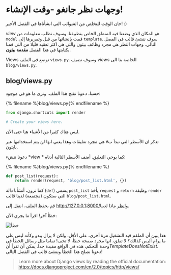 # وجهات نظر جانغو -وقت الإنشاء!

حان الوقت للتخلص من الشوائب التي انشأناها في الفصل الأخير! :)

*view* هو المكان الذي وضعنا فيه المنطق الخاص بتطبيقنا. وسوف تطلب معلومات من `model` قمت بإنشائها من قبل وتمريرها إلى `template`. سوف ننشئ قالب في الفصل التالي. وجهات النظر هي مجرد وظائف بيثون والتي هي اكثر تعقيد قليلا من التي قمنا بكتابتها في هذا الفصل **مقدمة بيثون**.

Views توضع في الملف `views.py`. وسوف نضيف *views* الخاصة بنا الى `blog/views.py`.

## blog/views.py

حسنا، دعونا نفتح هذا الملف، ونرى ما هو في موجود:

{% filename %}blog/views.py{% endfilename %}

```python
from django.shortcuts import render

# Create your views here.
```

ليس هناك كثيرا من الأشياء هنا حتى الآن.

تدكر ان الأسطر التي تبدأ ب`#` هي مجرد تعليقات وهذا يعني انها لن يتم استخدامها عبر بايثون.

دعونا ننشء *view * كما يوحي التعليق. أضف الأسطر التالية أدناه:

{% filename %}blog/views.py{% endfilename %}

```python
def post_list(request):
    return render(request, 'blog/post_list.html', {})
```

كما ترون، أنشأنا دالة (`def`) يسمى `post_list` يأخذ `request` و `return` وظيفة `render` التي ستكون (مجتمعة) لدينا قالب `blog/post_list.html`.

قم بحفظ الملف، انتقل إلى http://127.0.0.1:8000/وانظر ماذا لدينا.

خطأ آخر! اقرأ ما يجري الآن:

![خطأ](images/error.png)

هذا يبين أن الملقم قيد التشغيل مرة أخرى، على الأقل، ولكن لا يزال يبدو وكأنه ليس على ما يرام أليس كذالك؟ لا تقلق، انها مجرد صفحة خطأ، لا تخف! تماما مثل رسائل الخطأ في وحدة التحكم، هذه في الواقع مفيدة جدا. يمكن أن تقرأ أن*TemplateDoesNotExist*. دعونا نصلح هذا الخطأ وننشئ قالب في الفصل التالي!

> Learn more about Django views by reading the official documentation: https://docs.djangoproject.com/en/2.0/topics/http/views/